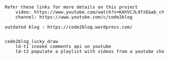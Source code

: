 <pre>
Refer these links for more details on this project
    video: https://www.youtube.com/watch?v=KAhVCJL97zE&ab_channel=code2blog
    channel: https://www.youtube.com/c/code2blog
    
outdated blog : https://code2blog.wordpress.com/ 
</pre>

<pre>

code2blog_lucky_draw
	ld-t1 invoke comments api on youtube
	ld-t2 populate a playlist with videos from a youtube channel - red gardens for example

</pre>